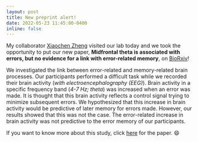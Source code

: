 ```yaml
---
layout: post
title: New preprint alert!
date: 2022-05-23 11:45:00-0400
inline: false
---
```


My collaborator <a href="https://xiaochenzheng.github.io/">Xiaochen Zheng</a> visited our lab today and we took the opportunity to put our new paper, <b>Midfrontal theta is associated with errors, but no evidence for a link with error-related memory</b>, on <a href="https://www.biorxiv.org/content/10.1101/2022.05.23.493097v1.full">BioRxiv</a>!

We investigated the link between error-related and memory-related brain processes. Our participants performed a difficult task while we recorded their brain activity (<i>with electroencephalography (EEG)</i>). Brain activity in a specific frequency band (<i>4-7 Hz; theta</i>) was increased when an error was made. It is thought that this brain activity reflects a control signal trying to minimize subsequent errors. We hypothesized that this increase in brain activity would be predictive of later memory for errors made. However, our results showed that this was not the case. The error-related increase in brain activity was not predictive to the error memory of our participants.

If you want to know more about this study, click <a href="https://www.biorxiv.org/content/10.1101/2022.05.23.493097v1.full">here</a> for the paper. 😄



